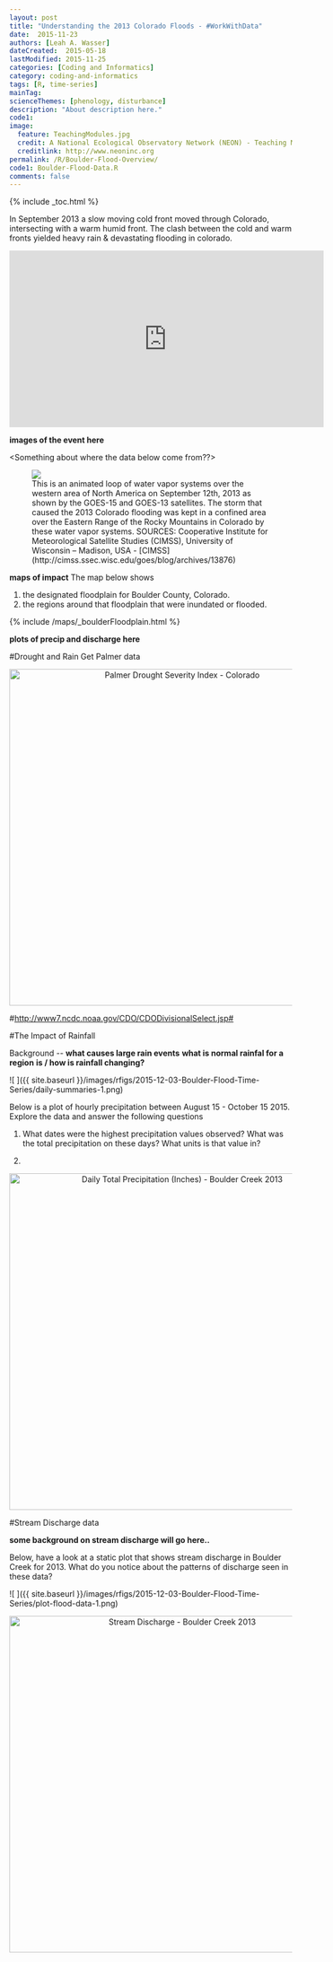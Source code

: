 ```yaml
---
layout: post
title: "Understanding the 2013 Colorado Floods - #WorkWithData"
date:  2015-11-23
authors: [Leah A. Wasser]
dateCreated:  2015-05-18
lastModified: 2015-11-25
categories: [Coding and Informatics]
category: coding-and-informatics
tags: [R, time-series]
mainTag:
scienceThemes: [phenology, disturbance]
description: "About description here."
code1:
image:
  feature: TeachingModules.jpg
  credit: A National Ecological Observatory Network (NEON) - Teaching Module
  creditlink: http://www.neoninc.org
permalink: /R/Boulder-Flood-Overview/
code1: Boulder-Flood-Data.R
comments: false
---
```


{% include _toc.html %}

In September 2013 a slow moving cold front moved through Colorado, intersecting 
with a warm humid front. The clash between the cold and warm fronts yielded 
heavy rain & devastating flooding in colorado.


<iframe width="560" height="315" src="https://www.youtube.com/embed/XwbdAJGvj_o" frameborder="0" allowfullscreen></iframe>

**images of the event here**


<Something about where the data below come from??>

<figure>
<a href="https://en.wikipedia.org/wiki/2013_Colorado_floods#/media/File:North_American_Water_Vapor_Systems.gif">
    <img src="https://upload.wikimedia.org/wikipedia/commons/9/97/North_American_Water_Vapor_Systems.gif"></a>
    <figcaption>This is an animated loop of water vapor systems over the western 
    area of North America on September 12th, 2013 as shown by the GOES-15 and 
    GOES-13 satellites. The storm that caused the 2013 Colorado flooding was kept 
    in a confined area over the Eastern Range of the Rocky Mountains in Colorado 
    by these water vapor systems. SOURCES: Cooperative Institute for Meteorological 
    Satellite Studies (CIMSS), University of Wisconsin – Madison, USA -
    [CIMSS](http://cimss.ssec.wisc.edu/goes/blog/archives/13876)</figcaption>

</figure>

**maps of impact** 
The map below shows 

1. the designated floodplain for Boulder County, Colorado. 
2. the regions around that floodplain that were inundated or flooded. 

{% include /maps/_boulderFloodplain.html %}

**plots of precip and discharge here**

#Drought and Rain
Get Palmer data

<div>
    <a href="https://plot.ly/~leahawasser/145/" target="_blank" title="Palmer Drought Severity Index - Colorado" style="display: block; text-align: center;"><img src="https://plot.ly/~leahawasser/145.png" alt="Palmer Drought Severity Index - Colorado" style="max-width: 100%;width: 600px;"  width="600" onerror="this.onerror=null;this.src='https://plot.ly/404.png';" /></a>
    <script data-plotly="leahawasser:145"  src="https://plot.ly/embed.js" async></script>
</div>


#http://www7.ncdc.noaa.gov/CDO/CDODivisionalSelect.jsp#

#The Impact of Rainfall

Background -- 
**what causes large rain events**
**what is normal rainfal for a region**
**is / how is rainfall changing?**


![ ]({{ site.baseurl }}/images/rfigs/2015-12-03-Boulder-Flood-Time-Series/daily-summaries-1.png) 

Below is a plot of hourly precipitation between August 15 - October 15 2015. Explore
the data and answer the following questions

1. What dates were the highest precipitation values observed? What was the total 
precipitation on these days? What units is that value in?

2. 


<div>
    <a href="https://plot.ly/~leahawasser/116/" target="_blank" title="Daily Total Precipitation (Inches) - Boulder Creek 2013" style="display: block; text-align: center;"><img src="https://plot.ly/~leahawasser/116.png" alt="Daily Total Precipitation (Inches) - Boulder Creek 2013" style="max-width: 100%;width: 600px;"  width="600" onerror="this.onerror=null;this.src='https://plot.ly/404.png';" /></a>
    <script data-plotly="leahawasser:116"  src="https://plot.ly/embed.js" async></script>
</div>



#Stream Discharge data

**some background on stream discharge will go here..**

Below, have a look at a static plot that shows stream discharge in Boulder Creek
for 2013. What do you notice about the patterns of discharge seen in these data?

![ ]({{ site.baseurl }}/images/rfigs/2015-12-03-Boulder-Flood-Time-Series/plot-flood-data-1.png) 

<div>
    <a href="https://plot.ly/~leahawasser/140/" target="_blank" title="Stream Discharge - Boulder Creek 2013" style="display: block; text-align: center;"><img src="https://plot.ly/~leahawasser/140.png" alt="Stream Discharge - Boulder Creek 2013" style="max-width: 100%;width: 600px;"  width="600" onerror="this.onerror=null;this.src='https://plot.ly/404.png';" /></a>
    <script data-plotly="leahawasser:140"  src="https://plot.ly/embed.js" async></script>
</div>


